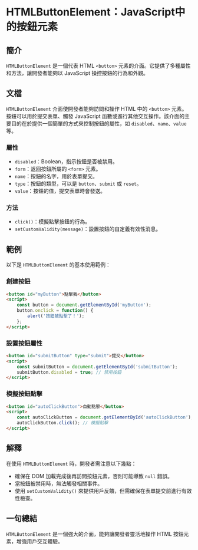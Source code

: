 <!--
Meta Description: # HTMLButtonElement：JavaScript中的按鈕元素 ## 簡介 `HTMLButtonElement` 是一個代表 HTML `<button>` 元素的介面。它提供了多種屬性和方法，讓開發者能夠以 JavaScript 操控按鈕的行為和外觀。 ## 文檔 `HTMLButto...
Meta Keywords: button, htmlbuttonelement, html, script, submitbutton
-->

# HTMLButtonElement：JavaScript中的按鈕元素

## 簡介
`HTMLButtonElement` 是一個代表 HTML `<button>` 元素的介面。它提供了多種屬性和方法，讓開發者能夠以 JavaScript 操控按鈕的行為和外觀。

## 文檔
`HTMLButtonElement` 介面使開發者能夠訪問和操作 HTML 中的 `<button>` 元素。按鈕可以用於提交表單、觸發 JavaScript 函數或進行其他交互操作。該介面的主要目的在於提供一個簡單的方式來控制按鈕的屬性，如 `disabled`、`name`、`value` 等。

### 屬性
- `disabled`：Boolean，指示按鈕是否被禁用。
- `form`：返回按鈕所屬的 `<form>` 元素。
- `name`：按鈕的名字，用於表單提交。
- `type`：按鈕的類型，可以是 `button`、`submit` 或 `reset`。
- `value`：按鈕的值，提交表單時會發送。

### 方法
- `click()`：模擬點擊按鈕的行為。
- `setCustomValidity(message)`：設置按鈕的自定義有效性消息。

## 範例
以下是 `HTMLButtonElement` 的基本使用範例：

### 創建按鈕
```html
<button id="myButton">點擊我</button>
<script>
    const button = document.getElementById('myButton');
    button.onclick = function() {
        alert('按鈕被點擊了！');
    };
</script>
```

### 設置按鈕屬性
```html
<button id="submitButton" type="submit">提交</button>
<script>
    const submitButton = document.getElementById('submitButton');
    submitButton.disabled = true; // 禁用按鈕
</script>
```

### 模擬按鈕點擊
```html
<button id="autoClickButton">自動點擊</button>
<script>
    const autoClickButton = document.getElementById('autoClickButton');
    autoClickButton.click(); // 模擬點擊
</script>
```

## 解釋
在使用 `HTMLButtonElement` 時，開發者需注意以下幾點：
- 確保在 DOM 加載完成後再訪問按鈕元素，否則可能導致 `null` 錯誤。
- 當按鈕被禁用時，無法觸發相關事件。
- 使用 `setCustomValidity()` 來提供用戶反饋，但需確保在表單提交前進行有效性檢查。

## 一句總結
`HTMLButtonElement` 是一個強大的介面，能夠讓開發者靈活地操作 HTML 按鈕元素，增強用戶交互體驗。